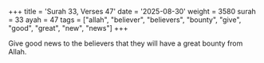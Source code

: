 +++
title = 'Surah 33, Verses 47'
date = '2025-08-30'
weight = 3580
surah = 33
ayah = 47
tags = ["allah", "believer", "believers", "bounty", "give", "good", "great", "new", "news"]
+++

Give good news to the believers that they will have a great bounty from Allah.